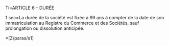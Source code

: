 Ti=ARTICLE 6 – DURÉE

1.sec=La durée de la société est fixée à 99 ans à compter de la date de son immatriculation au Registre du Commerce et des Sociétés, sauf prolongation ou dissolution anticipée.

=[Z/paras/s1]